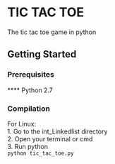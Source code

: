 # TIC TAC TOE
The tic tac toe game in python


## Getting Started


### Prerequisites

**** Python 2.7

### Compilation
For Linux:<br />
    1. Go to the int_Linkedlist directory<br />
    2. Open your terminal or cmd<br />
    3. Run python<br />
      ```
      python tic_tac_toe.py
      ```
      <br />




